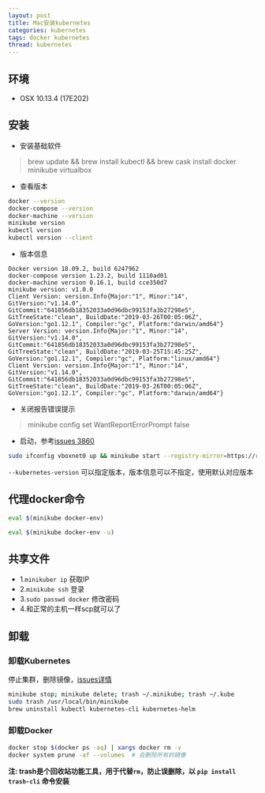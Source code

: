 ```yaml
---
layout: post
title: Mac安装kubernetes
categories: kubernetes
tags: docker kubernetes
thread: kubernetes
---
```


## 环境

* OSX 10.13.4 (17E202)

## 安装

* 安装基础软件

> brew update && brew install kubectl && brew cask install docker minikube virtualbox

* 查看版本

```bash
docker --version
docker-compose --version
docker-machine --version
minikube version
kubectl version
kubectl version --client
```

* 版本信息

```text
Docker version 18.09.2, build 6247962
docker-compose version 1.23.2, build 1110ad01
docker-machine version 0.16.1, build cce350d7
minikube version: v1.0.0
Client Version: version.Info{Major:"1", Minor:"14", GitVersion:"v1.14.0", GitCommit:"641856db18352033a0d96dbc99153fa3b27298e5", GitTreeState:"clean", BuildDate:"2019-03-26T00:05:06Z", GoVersion:"go1.12.1", Compiler:"gc", Platform:"darwin/amd64"}
Server Version: version.Info{Major:"1", Minor:"14", GitVersion:"v1.14.0", GitCommit:"641856db18352033a0d96dbc99153fa3b27298e5", GitTreeState:"clean", BuildDate:"2019-03-25T15:45:25Z", GoVersion:"go1.12.1", Compiler:"gc", Platform:"linux/amd64"}
Client Version: version.Info{Major:"1", Minor:"14", GitVersion:"v1.14.0", GitCommit:"641856db18352033a0d96dbc99153fa3b27298e5", GitTreeState:"clean", BuildDate:"2019-03-26T00:05:06Z", GoVersion:"go1.12.1", Compiler:"gc", Platform:"darwin/amd64"}
```

* 关闭报告错误提示

> minikube config set WantReportErrorPrompt false

* 启动，参考[issues 3860](https://github.com/kubernetes/minikube/issues/3860)

```bash
sudo ifconfig vboxnet0 up && minikube start --registry-mirror=https://registry.docker-cn.com --image-repository=registry.cn-hangzhou.aliyuncs.com/google_containers --vm-driver=virtualbox
```

`--kubernetes-version` 可以指定版本，版本信息可以不指定，使用默认对应版本

## 代理docker命令

```bash
eval $(minikube docker-env)

eval $(minikube docker-env -u)
```

## 共享文件

* 1.`minikuber ip` 获取IP
* 2.`minikube ssh` 登录
* 3.`sudo passwd docker` 修改密码
* 4.和正常的主机一样scp就可以了

## 卸载

### 卸载Kubernetes

停止集群，删除镜像，[issues详情](https://github.com/kubernetes/minikube/issues/1043)

```bash
minikube stop; minikube delete; trash ~/.minikube; trash ~/.kube
sudo trash /usr/local/bin/minikube
brew uninstall kubectl kubernetes-cli kubernetes-helm
```

### 卸载Docker

```bash
docker stop $(docker ps -aq) | xargs docker rm -v
docker system prune -af --volumes  # 会删除所有的镜像
```

**注: trash是个回收站功能工具，用于代替`rm`，防止误删除，以 `pip install trash-cli` 命令安装**
